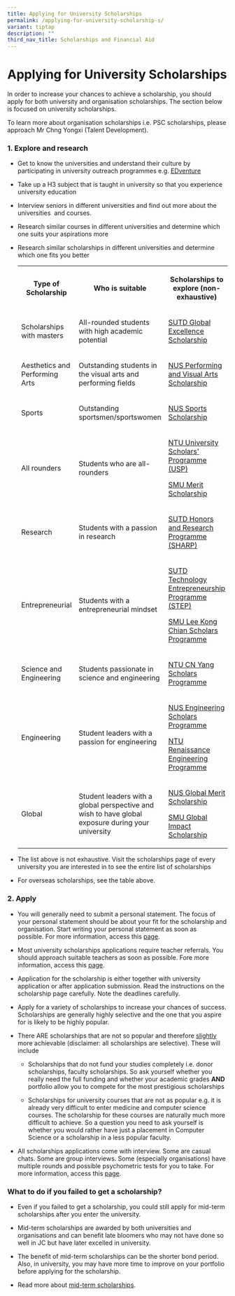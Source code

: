 ```yaml
---
title: Applying for University Scholarship​​​s
permalink: /applying-for-university-scholarship-s/
variant: tiptap
description: ""
third_nav_title: Scholarships and Financial Aid
---
```

<h1>Applying for University Scholarship​​​s</h1>
<p>In order to increase your chances to achieve a scholarship, you should
apply for both university and organisation scholarships. The section below
is focused on university scholarships.&nbsp;</p>
<p>To learn more about organisation scholarships i.e. PSC scholarships, please
approach Mr Chng Yongxi (Talent Development).</p>
<h3>1. Explore and research</h3>
<ul>
<li>
<p>Get to know the universities and understand their culture by participating
in university outreach programmes e.g. <a href="https://ecg.nanyangjc.moe.edu.sg/edventure/" class="wixui-rich-text__text" rel="noopener noreferrer nofollow" target="_self"><u>EDventure</u></a>
</p>
</li>
<li>
<p>Take up a H3 subject that is taught in university so that you experience
university education</p>
</li>
<li>
<p>Interview seniors in different universities and find out more about the
universities&nbsp;&nbsp;and courses.&nbsp;</p>
</li>
<li>
<p>Research similar courses in different universities and determine which
one suits your aspirations more</p>
</li>
<li>
<p>Research similar scholarships in different universities and determine
which one fits you better</p>
<table style="minWidth: 75px">
<colgroup>
<col>
<col>
<col>
</colgroup>
<tbody>
<tr>
<th rowspan="1" colspan="1">
<p><strong>Type of Scholarship</strong>
</p>
</th>
<th rowspan="1" colspan="1">
<p><strong>Who is suitable</strong>
</p>
</th>
<th rowspan="1" colspan="1">
<p><strong>Scholarships to explore (non-exhaustive)</strong>
</p>
</th>
</tr>
<tr>
<td rowspan="1" colspan="1">
<p>Scholarships with masters</p>
</td>
<td rowspan="1" colspan="1">
<p>All-rounded students with high academic potential</p>
</td>
<td rowspan="1" colspan="1">
<p><a href="https://www.sutd.edu.sg/Admissions/Undergraduate/Scholarship/SUTD-Global-Excellence-Scholarship" rel="noopener" target="_blank"><u>SUTD Global Excellence Scholarship</u></a>
</p>
</td>
</tr>
<tr>
<td rowspan="1" colspan="1">
<p>Aesthetics and Performing Arts</p>
</td>
<td rowspan="1" colspan="1">
<p>Outstanding students in the visual arts and performing fields</p>
</td>
<td rowspan="1" colspan="1">
<p><a href="https://nus.edu.sg/oam/scholarships/scholarships-for-freshmen-singapore-citizens/nus-performing-visual-arts-scholarship" rel="noopener" target="_blank"><u>NUS Performing and Visual Arts Scholarship</u></a>
</p>
</td>
</tr>
<tr>
<td rowspan="1" colspan="1">
<p>Sports</p>
</td>
<td rowspan="1" colspan="1">
<p>Outstanding sportsmen/sportswomen</p>
</td>
<td rowspan="1" colspan="1">
<p><a href="https://nus.edu.sg/oam/scholarships/scholarships-for-freshmen-singapore-citizens/nus-sports-scholarship" rel="noopener" target="_blank"><u>NUS Sports Scholarship</u></a>
</p>
</td>
</tr>
<tr>
<td rowspan="1" colspan="1">
<p>All rounders</p>
</td>
<td rowspan="1" colspan="1">
<p>Students who are all-rounders</p>
</td>
<td rowspan="1" colspan="1">
<p><a href="https://www.ntu.edu.sg/admissions/undergraduate/premier-scholar-programmes/ntu-university-scholars-programme" rel="noopener" target="_blank"><u>NTU University Scholars' Programme (USP)</u></a>
</p>
<p><a href="https://admissions.smu.edu.sg/financial-matters/financial-aid/smu-merit-scholarship-programme" rel="noopener" target="_blank"><u>SMU Merit Scholarship</u></a>
</p>
</td>
</tr>
<tr>
<td rowspan="1" colspan="1">
<p>Research</p>
</td>
<td rowspan="1" colspan="1">
<p>Students with a passion in research</p>
</td>
<td rowspan="1" colspan="1">
<p><a href="https://www.sutd.edu.sg/SHARP/About" rel="noopener" target="_blank"><u>SUTD Honors and Research Programme (SHARP)</u></a>
</p>
</td>
</tr>
<tr>
<td rowspan="1" colspan="1">
<p>Entrepreneurial</p>
</td>
<td rowspan="1" colspan="1">
<p>Students with a entrepreneurial mindset</p>
</td>
<td rowspan="1" colspan="1">
<p><a href="https://www.sutd.edu.sg/step" rel="noopener" target="_blank"><u>SUTD Technology Entrepreneurship Programme (STEP</u></a><u>)</u>
</p>
<p><a href="https://admissions.smu.edu.sg/financial-matters/financial-aid/lee-kong-chian-scholars-programme" rel="noopener" target="_blank"><u>SMU Lee Kong Chian Scholars Programme</u></a>
</p>
</td>
</tr>
<tr>
<td rowspan="1" colspan="1">
<p>Science and Engineering</p>
</td>
<td rowspan="1" colspan="1">
<p>Students passionate in science and engineering</p>
</td>
<td rowspan="1" colspan="1">
<p><a href="https://www.ntu.edu.sg/admissions/undergraduate/premier-scholar-programmes/cn-yang-scholars-programme" rel="noopener" target="_blank"><u>NTU CN Yang Scholars Programme</u></a>
</p>
</td>
</tr>
<tr>
<td rowspan="1" colspan="1">
<p>Engineering</p>
</td>
<td rowspan="1" colspan="1">
<p>Student leaders with a passion for engineering</p>
</td>
<td rowspan="1" colspan="1">
<p><a href="https://cde.nus.edu.sg/escholars/" rel="noopener" target="_blank"><u>NUS Engineering Scholars Programme</u></a>
</p>
<p><a href="https://www.ntu.edu.sg/admissions/undergraduate/scholarships/reps" rel="noopener" target="_blank"><u>NTU Renaissance Engineering Programme</u></a>
</p>
</td>
</tr>
<tr>
<td rowspan="1" colspan="1">
<p>Global</p>
</td>
<td rowspan="1" colspan="1">
<p>Student leaders with a global perspective and wish to have global exposure
during your university</p>
</td>
<td rowspan="1" colspan="1">
<p><a href="https://nus.edu.sg/oam/scholarships/scholarships-for-freshmen-singapore-citizens/nus-global-merit-scholarship" rel="noopener" target="_blank"><u>NUS Global Merit Scholarship</u></a>
</p>
<p><a href="https://admissions.smu.edu.sg/scholarships/smu-global-impact-scholarship" rel="noopener" target="_blank"><u>SMU Global Impact Scholarship</u></a>
</p>
</td>
</tr>
</tbody>
</table>
</li>
</ul>
<ul>
<li>
<p>The list above is not exhaustive. Visit the scholarships page of every
university you are interested in to see the entire list of scholarships</p>
</li>
<li>
<p>For overseas scholarships, see the table above.</p>
</li>
</ul>
<h3>2. Apply</h3>
<ul>
<li>
<p>You will generally need to submit a personal statement. The focus of your
personal statement should be about your fit for the scholarship and organisation.
Start writing your personal statement as soon as possible.&nbsp;For more
information, access this <a href="https://ecg.nanyangjc.moe.edu.sg/sgc-and-university-pre-application-form/" class="wixui-rich-text__text" rel="noopener noreferrer nofollow" target="_self"><u>page</u></a>.</p>
</li>
<li>
<p>Most university scholarships applications require teacher referrals. You
should approach suitable teachers as soon as possible. Fore more information,
access this <a href="https://ecg.nanyangjc.moe.edu.sg/teacher-references/" class="wixui-rich-text__text" rel="noopener noreferrer nofollow" target="_self"><u>page</u></a>.</p>
</li>
<li>
<p>Application for the scholarship is either together with university application
or after application submission. Read the instructions on the scholarship
page carefully. Note the deadlines carefully.</p>
</li>
<li>
<p>Apply for a variety of scholarships to increase your chances of success.
Scholarships are generally highly selective and the one that you aspire
for is likely&nbsp;to be highly popular.</p>
</li>
<li>
<p>There ARE scholarships that are not so popular and therefore <u>slightly</u> more
achievable (disclaimer: all scholarships are selective). These will include</p>
<ul>
<li>
<p>Scholarships that do not fund your studies completely i.e. donor scholarships,
faculty scholarships.​ So ask yourself whether you really need the full
funding and whether your academic grades <strong>AND</strong> portfolio allow
you to compete for the most prestigious scholarships</p>
</li>
<li>
<p>Scholarships for university courses that are not as popular e.g. it is
already very difficult to enter medicine and computer science courses.
The scholarship for these courses are naturally much more difficult to
achieve. So a question you need to ask yourself is whether you would rather
have just a placement in Computer Science or a scholarship in a less popular
faculty.</p>
</li>
</ul>
</li>
<li>
<p>All scholarships applications come with interview. Some are casual chats.
Some are group interviews. Some (especially organisations) have multiple
rounds and possible psychometric tests for you to take. F​or more information,
access this <a href="https://ecg.nanyangjc.moe.edu.sg/general-guide-to-preparing-for-interviews/" rel="noopener nofollow" target="_blank">page</a>.</p>
</li>
</ul>
<h3>What to do if you failed to get a scholarship?</h3>
<ul>
<li>
<p>Even if you failed to get a scholarship, you could still apply for mid-term
scholarships after you enter the university.&nbsp;</p>
</li>
<li>
<p>Mid-term scholarships are awarded by both universities and organisations
and can benefit late bloomers who may not have done so well in JC but have
later excelled in university.</p>
</li>
<li>
<p>The benefit of mid-term scholarships can be the shorter bond period. Also,
in university, you may have more time to improve on your portfolio before
applying for the scholarship.</p>
</li>
<li>
<p>Read more about <a href="https://brightsparks.com.sg/getahead_archives.php?tags=mid-term+scholarship" rel="noopener nofollow" target="_blank">mid-term scholarships</a>.</p>
</li>
</ul>
<p></p>